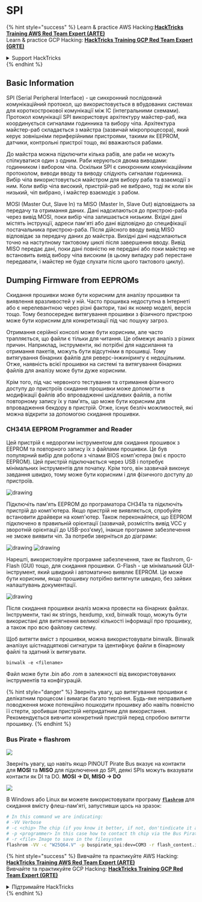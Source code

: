 # SPI

{% hint style="success" %}
Learn & practice AWS Hacking:<img src="/.gitbook/assets/arte.png" alt="" data-size="line">[**HackTricks Training AWS Red Team Expert (ARTE)**](https://training.hacktricks.xyz/courses/arte)<img src="/.gitbook/assets/arte.png" alt="" data-size="line">\
Learn & practice GCP Hacking: <img src="/.gitbook/assets/grte.png" alt="" data-size="line">[**HackTricks Training GCP Red Team Expert (GRTE)**<img src="/.gitbook/assets/grte.png" alt="" data-size="line">](https://training.hacktricks.xyz/courses/grte)

<details>

<summary>Support HackTricks</summary>

* Check the [**subscription plans**](https://github.com/sponsors/carlospolop)!
* **Join the** 💬 [**Discord group**](https://discord.gg/hRep4RUj7f) or the [**telegram group**](https://t.me/peass) or **follow** us on **Twitter** 🐦 [**@hacktricks\_live**](https://twitter.com/hacktricks\_live)**.**
* **Share hacking tricks by submitting PRs to the** [**HackTricks**](https://github.com/carlospolop/hacktricks) and [**HackTricks Cloud**](https://github.com/carlospolop/hacktricks-cloud) github repos.

</details>
{% endhint %}

## Basic Information

SPI (Serial Peripheral Interface) - це синхронний послідовний комунікаційний протокол, що використовується в вбудованих системах для короткострокової комунікації між ІС (інтегральними схемами). Протокол комунікації SPI використовує архітектуру майстер-раб, яка координується сигналами годинника та вибору чіпа. Архітектура майстер-раб складається з майстра (зазвичай мікропроцесора), який керує зовнішніми периферійними пристроями, такими як EEPROM, датчики, контрольні пристрої тощо, які вважаються рабами.

До майстра можна підключити кілька рабів, але раби не можуть спілкуватися один з одним. Раби керуються двома виводами: годинником і вибором чіпа. Оскільки SPI є синхронним комунікаційним протоколом, виводи вводу та виводу слідують сигналам годинника. Вибір чіпа використовується майстром для вибору раба та взаємодії з ним. Коли вибір чіпа високий, пристрій-раб не вибрано, тоді як коли він низький, чіп вибрано, і майстер взаємодіє з рабом.

MOSI (Master Out, Slave In) та MISO (Master In, Slave Out) відповідають за передачу та отримання даних. Дані надсилаються до пристрою-раба через вивід MOSI, поки вибір чіпа залишається низьким. Вхідні дані містять інструкції, адреси пам'яті або дані відповідно до специфікації постачальника пристрою-раба. Після дійсного вводу вивід MISO відповідає за передачу даних до майстра. Вихідні дані надсилаються точно на наступному тактовому циклі після завершення вводу. Вивід MISO передає дані, поки дані повністю не передані або поки майстер не встановить вивід вибору чіпа високим (в цьому випадку раб перестане передавати, і майстер не буде слухати після цього тактового циклу).

## Dumping Firmware from EEPROMs

Скидання прошивки може бути корисним для аналізу прошивки та виявлення вразливостей у ній. Часто прошивка недоступна в Інтернеті або є нерелевантною через різні фактори, такі як номер моделі, версія тощо. Тому безпосереднє витягування прошивки з фізичного пристрою може бути корисним для конкретизації під час пошуку загроз.

Отримання серійної консолі може бути корисним, але часто трапляється, що файли є тільки для читання. Це обмежує аналіз з різних причин. Наприклад, інструменти, які потрібні для надсилання та отримання пакетів, можуть бути відсутніми в прошивці. Тому витягування бінарних файлів для реверс-інжинірингу є недоцільним. Отже, наявність всієї прошивки на системі та витягування бінарних файлів для аналізу може бути дуже корисним.

Крім того, під час червоного тестування та отримання фізичного доступу до пристроїв скидання прошивки може допомогти в модифікації файлів або впровадженні шкідливих файлів, а потім повторному запису їх у пам'ять, що може бути корисним для впровадження бекдору в пристрій. Отже, існує безліч можливостей, які можна відкрити за допомогою скидання прошивки.

### CH341A EEPROM Programmer and Reader

Цей пристрій є недорогим інструментом для скидання прошивок з EEPROM та повторного запису їх з файлами прошивки. Це був популярний вибір для роботи з чіпами BIOS комп'ютера (які є просто EEPROM). Цей пристрій підключається через USB і потребує мінімальних інструментів для початку. Крім того, він зазвичай виконує завдання швидко, тому може бути корисним і для фізичного доступу до пристроїв.

![drawing](../../.gitbook/assets/board\_image\_ch341a.jpg)

Підключіть пам'ять EEPROM до програматора CH341a та підключіть пристрій до комп'ютера. Якщо пристрій не виявляється, спробуйте встановити драйвери на комп'ютер. Також переконайтеся, що EEPROM підключено в правильній орієнтації (зазвичай, розмістіть вивід VCC у зворотній орієнтації до USB-роз'єму), інакше програмне забезпечення не зможе виявити чіп. За потреби зверніться до діаграми:

![drawing](../../.gitbook/assets/connect\_wires\_ch341a.jpg) ![drawing](../../.gitbook/assets/eeprom\_plugged\_ch341a.jpg)

Нарешті, використовуйте програмне забезпечення, таке як flashrom, G-Flash (GUI) тощо, для скидання прошивки. G-Flash - це мінімальний GUI-інструмент, який швидкий і автоматично виявляє EEPROM. Це може бути корисним, якщо прошивку потрібно витягнути швидко, без зайвих налаштувань документації.

![drawing](../../.gitbook/assets/connected\_status\_ch341a.jpg)

Після скидання прошивки аналіз можна провести на бінарних файлах. Інструменти, такі як strings, hexdump, xxd, binwalk тощо, можуть бути використані для витягнення великої кількості інформації про прошивку, а також про всю файлову систему.

Щоб витягти вміст з прошивки, можна використовувати binwalk. Binwalk аналізує шістнадцяткові сигнатури та ідентифікує файли в бінарному файлі та здатний їх витягувати.
```
binwalk -e <filename>
```
Файл може бути .bin або .rom в залежності від використовуваних інструментів та конфігурацій.

{% hint style="danger" %}
Зверніть увагу, що витягування прошивки є делікатним процесом і вимагає багато терпіння. Будь-яке неправильне поводження може потенційно пошкодити прошивку або навіть повністю її стерти, зробивши пристрій непридатним для використання. Рекомендується вивчити конкретний пристрій перед спробою витягти прошивку.
{% endhint %}

### Bus Pirate + flashrom

![](<../../.gitbook/assets/image (910).png>)

Зверніть увагу, що навіть якщо PINOUT Pirate Bus вказує на контакти для **MOSI** та **MISO** для підключення до SPI, деякі SPIs можуть вказувати контакти як DI та DO. **MOSI -> DI, MISO -> DO**

![](<../../.gitbook/assets/image (360).png>)

В Windows або Linux ви можете використовувати програму [**`flashrom`**](https://www.flashrom.org/Flashrom) для скидання вмісту флеш-пам'яті, запустивши щось на зразок:
```bash
# In this command we are indicating:
# -VV Verbose
# -c <chip> The chip (if you know it better, if not, don'tindicate it and the program might be able to find it)
# -p <programmer> In this case how to contact th chip via the Bus Pirate
# -r <file> Image to save in the filesystem
flashrom -VV -c "W25Q64.V" -p buspirate_spi:dev=COM3 -r flash_content.img
```
{% hint style="success" %}
Вивчайте та практикуйте AWS Hacking:<img src="/.gitbook/assets/arte.png" alt="" data-size="line">[**HackTricks Training AWS Red Team Expert (ARTE)**](https://training.hacktricks.xyz/courses/arte)<img src="/.gitbook/assets/arte.png" alt="" data-size="line">\
Вивчайте та практикуйте GCP Hacking: <img src="/.gitbook/assets/grte.png" alt="" data-size="line">[**HackTricks Training GCP Red Team Expert (GRTE)**<img src="/.gitbook/assets/grte.png" alt="" data-size="line">](https://training.hacktricks.xyz/courses/grte)

<details>

<summary>Підтримайте HackTricks</summary>

* Перевірте [**плани підписки**](https://github.com/sponsors/carlospolop)!
* **Приєднуйтесь до** 💬 [**групи Discord**](https://discord.gg/hRep4RUj7f) або [**групи Telegram**](https://t.me/peass) або **слідкуйте** за нами в **Twitter** 🐦 [**@hacktricks\_live**](https://twitter.com/hacktricks\_live)**.**
* **Діліться хакерськими трюками, надсилаючи PR до** [**HackTricks**](https://github.com/carlospolop/hacktricks) та [**HackTricks Cloud**](https://github.com/carlospolop/hacktricks-cloud) репозиторіїв на github.

</details>
{% endhint %}
